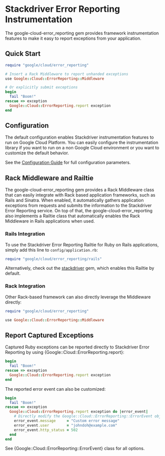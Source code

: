 # Stackdriver Error Reporting Instrumentation

The google-cloud-error_reporting gem provides framework instrumentation features
to make it easy to report exceptions from your application.

## Quick Start

```ruby
require "google/cloud/error_reporting"

# Insert a Rack Middleware to report unhanded exceptions
use Google::Cloud::ErrorReporting::Middleware

# Or explicitly submit exceptions
begin
  fail "Boom!"
rescue => exception
  Google::Cloud::ErrorReporting.report exception
end
```

## Configuration
The default configuration enables Stackdriver instrumentation features to run on
Google Cloud Platform. You can easily configure the instrumentation library  if
you want to run on a non Google Cloud environment or you want to customize  the
default behavior.

See the [Configuration
Guide](https://googlecloudplatform.github.io/google-cloud-ruby/docs/stackdriver/latest/file.CONFIGURATION)
for full configuration parameters.

## Rack Middleware and Railtie

The google-cloud-error_reporting gem provides a Rack Middleware class that can
easily integrate with Rack based application frameworks, such as Rails and
Sinatra. When enabled, it automatically gathers application exceptions from
requests and submits the information to the Stackdriver Error Reporting service.
On top of that, the google-cloud-error_reporting also implements a Railtie class
that automatically enables the Rack Middleware in Rails applications when used.

### Rails Integration

To use the Stackdriver Error Reporting Railtie for Ruby on Rails applications,
simply add this line to `config/application.rb`:

```ruby
require "google/cloud/error_reporting/rails"
```

Alternatively, check out the
[stackdriver](https://googlecloudplatform.github.io/google-cloud-ruby/docs/stackdriver/latest)
gem, which enables this Railtie by default.

### Rack Integration

Other Rack-based framework can also directly leverage the Middleware directly:

```ruby
require "google/cloud/error_reporting"

use Google::Cloud::ErrorReporting::Middleware
```

## Report Captured Exceptions
Captured Ruby exceptions can be reported directly to Stackdriver Error Reporting
by using {Google::Cloud::ErrorReporting.report}:

```ruby
begin
  fail "Boom!"
rescue => exception
  Google::Cloud::ErrorReporting.report exception
end
```

The reported error event can also be customized:

```ruby
begin
  fail "Boom!"
rescue => exception
  Google::Cloud::ErrorReporting.report exception do |error_event|
    # Directly modify the Google::Cloud::ErrorReporting::ErrorEvent object before submission
    error_event.message     = "Custom error message"
    error_event.user        = "johndoh@example.com"
    error_event.http_status = 502
  end
end
```

See {Google::Cloud::ErrorReporting::ErrorEvent} class for all options.
